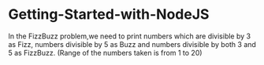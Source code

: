 # Getting-Started-with-NodeJS
In the FizzBuzz problem,we need to print numbers which are divisible by 3 as Fizz, numbers divisible by 5 as Buzz and numbers divisible by both 3 and 5 as FizzBuzz.
(Range of the numbers taken is from 1 to 20)
